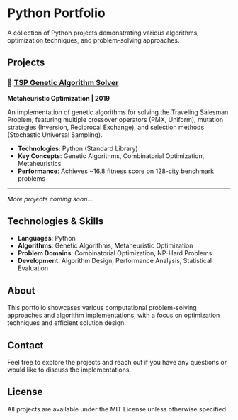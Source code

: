 # Python Portfolio

A collection of Python projects demonstrating various algorithms, optimization techniques, and problem-solving approaches.

## Projects

### 🧬 [TSP Genetic Algorithm Solver](./TSP_Genetic_Algorithm_Solver)
**Metaheuristic Optimization | 2019**

An implementation of genetic algorithms for solving the Traveling Salesman Problem, featuring multiple crossover operators (PMX, Uniform), mutation strategies (Inversion, Reciprocal Exchange), and selection methods (Stochastic Universal Sampling).

- **Technologies**: Python (Standard Library)
- **Key Concepts**: Genetic Algorithms, Combinatorial Optimization, Metaheuristics
- **Performance**: Achieves ~16.8 fitness score on 128-city benchmark problems

---

*More projects coming soon...*

## Technologies & Skills

- **Languages**: Python
- **Algorithms**: Genetic Algorithms, Metaheuristic Optimization
- **Problem Domains**: Combinatorial Optimization, NP-Hard Problems
- **Development**: Algorithm Design, Performance Analysis, Statistical Evaluation

## About

This portfolio showcases various computational problem-solving approaches and algorithm implementations, with a focus on optimization techniques and efficient solution design.

## Contact

Feel free to explore the projects and reach out if you have any questions or would like to discuss the implementations.

## License

All projects are available under the MIT License unless otherwise specified.